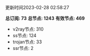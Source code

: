 更新时间2023-02-28 02:58:27

**总订阅: 73**
**总节点: 1243**
**有效节点: 469**
- v2ray节点: 310
- ss节点: 124
- trojan节点: 33
- ssr节点: 2
